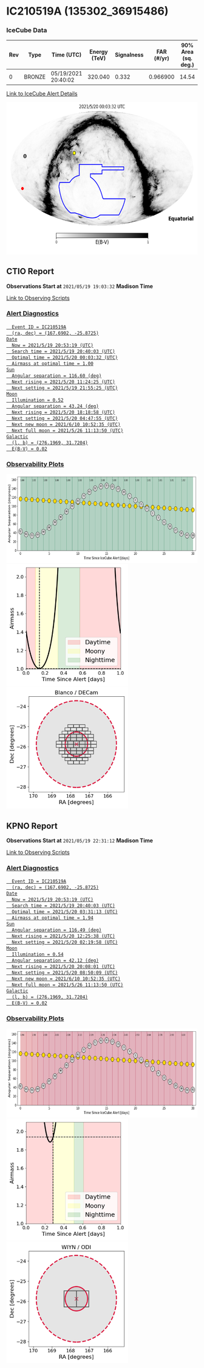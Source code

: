 # IC210519A (135302_36915486)

### IceCube Data

| Rev | Type | Time (UTC) | Energy (TeV) | Signalness | FAR (#/yr) | 90% Area (sq. deg.) |
| --- | --- | --- | --- | --- | --- | --- |
| 0 | BRONZE | 05/19/2021  20:40:02 | 320.040 | 0.332 | 0.966900 | 14.54 |

<a href="https://gcn.gsfc.nasa.gov/gcn/notices_amon_g_b/135302_36915486.amon" target="_blank">Link to IceCube Alert Details</a>

<a href="https://rmorgan10.github.io/AlertMonitoring/IC210519A_0/CTIO_skymap.png" target="_blank">
  <img src="CTIO_skymap.png" alt="CTIO Skymap" style="width:700px;height:400px;">
</a>


## CTIO Report

**Observations Start at**  `2021/05/19 19:03:32`  **Madison Time**

<a href="https://github.com/rmorgan10/AlertMonitoring/blob/main/IC210519A_0/CTIO.json" target="_blank">Link to Observing Scripts

### Alert Diagnostics

```Event
  Event ID = IC210519A
  (ra, dec) = (167.6902, -25.8725)
Date
  Now = 2021/5/19 20:53:19 (UTC)
  Search time = 2021/5/19 20:40:03 (UTC)
  Optimal time = 2021/5/20 00:03:32 (UTC)
  Airmass at optimal time = 1.00
Sun
  Angular separation = 116.60 (deg)
  Next rising = 2021/5/20 11:24:25 (UTC)
  Next setting = 2021/5/19 21:55:25 (UTC)
Moon
  Illumination = 0.52
  Angular separation = 43.24 (deg)
  Next rising = 2021/5/20 18:18:58 (UTC)
  Next setting = 2021/5/20 04:47:55 (UTC)
  Next new moon = 2021/6/10 10:52:35 (UTC)
  Next full moon = 2021/5/26 11:13:50 (UTC)
Galactic
  (l, b) = (276.1969, 31.7204)
  E(B-V) = 0.02
```
### Observability Plots

<a href="https://rmorgan10.github.io/AlertMonitoring/IC210519A_0/CTIO_forecast.png" target="_blank">
  <img src="CTIO_forecast.png" alt="CTIO Forecast" style="width:700px;height:233px;">
</a>

<a href="https://rmorgan10.github.io/AlertMonitoring/IC210519A_0/CTIO_airmass.png" target="_blank">
  <img src="CTIO_airmass.png" alt="CTIO Airmass" style="width:320px;height:320px;">
</a>
<a href="https://rmorgan10.github.io/AlertMonitoring/IC210519A_0/CTIO_fov.png" target="_blank">
  <img src="CTIO_fov.png" alt="CTIO FoV" style="width:320px;height:320px;">
</a>


## KPNO Report

**Observations Start at**  `2021/05/19 22:31:12`  **Madison Time**

<a href="https://github.com/rmorgan10/AlertMonitoring/blob/main/IC210519A_0/KPNO.json" target="_blank">Link to Observing Scripts

### Alert Diagnostics

```Event
  Event ID = IC210519A
  (ra, dec) = (167.6902, -25.8725)
Date
  Now = 2021/5/19 20:53:19 (UTC)
  Search time = 2021/5/19 20:40:03 (UTC)
  Optimal time = 2021/5/20 03:31:13 (UTC)
  Airmass at optimal time = 1.94
Sun
  Angular separation = 116.49 (deg)
  Next rising = 2021/5/20 12:25:38 (UTC)
  Next setting = 2021/5/20 02:19:58 (UTC)
Moon
  Illumination = 0.54
  Angular separation = 42.12 (deg)
  Next rising = 2021/5/20 20:08:01 (UTC)
  Next setting = 2021/5/20 08:50:09 (UTC)
  Next new moon = 2021/6/10 10:52:35 (UTC)
  Next full moon = 2021/5/26 11:13:50 (UTC)
Galactic
  (l, b) = (276.1969, 31.7204)
  E(B-V) = 0.02
```
### Observability Plots

<a href="https://rmorgan10.github.io/AlertMonitoring/IC210519A_0/KPNO_forecast.png" target="_blank">
  <img src="KPNO_forecast.png" alt="KPNO Forecast" style="width:700px;height:233px;">
</a>

<a href="https://rmorgan10.github.io/AlertMonitoring/IC210519A_0/KPNO_airmass.png" target="_blank">
  <img src="KPNO_airmass.png" alt="KPNO Airmass" style="width:320px;height:320px;">
</a>
<a href="https://rmorgan10.github.io/AlertMonitoring/IC210519A_0/KPNO_fov.png" target="_blank">
  <img src="KPNO_fov.png" alt="KPNO FoV" style="width:320px;height:320px;">
</a>

